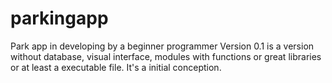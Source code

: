 # parkingapp
Park app in developing by a beginner programmer
Version 0.1 is a version without database, visual interface, modules with functions or great libraries or at least a executable file. It's a initial conception.
